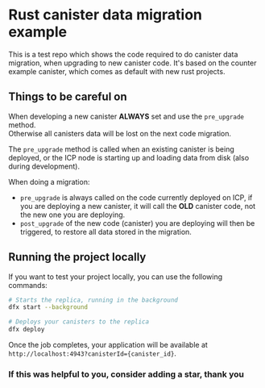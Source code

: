 # Rust canister data migration example

This is a test repo which shows the code required to do canister data migration, when upgrading to new canister code. 
It's based on the counter example canister, which comes as default with new rust projects.

## Things to be careful on 

When developing a new canister **ALWAYS** set and use the `pre_upgrade` method.  
Otherwise all canisters data will be lost on the next code migration.

The `pre_upgrade` method is called when an existing canister is being deployed, or the ICP node is starting up and loading data from disk (also during development).

When doing a migration:
- `pre_upgrade` is always called on the code currently deployed on ICP, if you are deploying a new canister, it will call the **OLD** canister code, not the new one you are deploying. 
- `post_upgrade` of the new code (canister) you are deploying will then be triggered, to restore all data stored in the migration. 

## Running the project locally

If you want to test your project locally, you can use the following commands:

```bash
# Starts the replica, running in the background
dfx start --background

# Deploys your canisters to the replica
dfx deploy
```

Once the job completes, your application will be available at `http://localhost:4943?canisterId={canister_id}`.

### If this was helpful to you, consider adding a star, thank you
